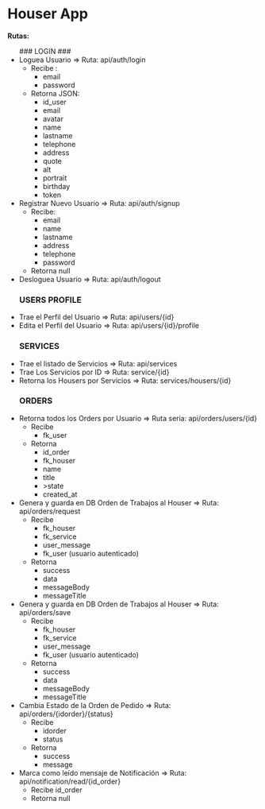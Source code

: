 <h1>Houser App</h1>

<p><b>Rutas:</b></p>

<ul>
### LOGIN ###
<li>Loguea Usuario => Ruta: api/auth/login
    <ul>
        <li>Recibe :
            <ul>
                <li>email</li>
                <li>password</li>
            </ul>        
        </li>
        <li>
            Retorna JSON:
            <ul>
                <li>id_user</li>
                <li>email</li>
                <li>avatar</li>
                <li>name</li>
                <li>lastname</li>
                <li>telephone</li>
                <li>address</li>
                <li>quote</li>
                <li>alt</li>
                <li>portrait</li>
                <li>birthday</li>
                <li>token</li>
            </ul>
        </li>
    </ul>
</li>
<li>Registrar Nuevo Usuario => Ruta: api/auth/signup
    <ul>
        <li>Recibe:
            <ul>
                <li>email</li>
                <li>name</li>
                <li>lastname</li>
                <li>address</li>
                <li>telephone</li>
                <li>password</li>
            </ul>
        </li>
        <li>Retorna null</li>
    </ul>
</li>

<li>Desloguea Usuario => Ruta: api/auth/logout</li>

### USERS PROFILE ###
<li>Trae el Perfil del Usuario => Ruta: api/users/{id}</li>

<li>Edita el Perfil del Usuario => Ruta: api/users/{id}/profile</li>

### SERVICES ###
<li>Trae el listado de Servicios => Ruta: api/services</li>

<li>Trae Los Servicios por ID => Ruta: service/{id}</li>

<li>Retorna los Housers por Servicios => Ruta: services/housers/{id}</li>

### ORDERS ###

<li>Retorna todos los Orders por Usuario => Ruta seria: api/orders/users/{id}
    <ul>
        <li>Recibe
            <ul>
                <li>fk_user</li>
            </ul>
        </li>
        <li>Retorna
            <ul>
                <li>id_order</li>
                <li>fk_houser</li>
                <li>name</li>
                <li>title</li>
                <li>>state</li>
                <li>created_at</li>
            </ul>
        </li>
    </ul>
</li>

<li>Genera y guarda en DB Orden de Trabajos al Houser => Ruta: api/orders/request
    <ul>
        <li>Recibe
            <ul>
                <li>fk_houser</li>
                <li>fk_service</li>
                <li>user_message</li>
                <li>fk_user (usuario autenticado)</li>
            </ul>
        </li>
        <li>Retorna
            <ul>
                <li>success</li>
                <li>data</li>
                <li>messageBody</li>
                <li>messageTitle</li>
            </ul>
        </li>
    </ul>
</li>

<li>Genera y guarda en DB Orden de Trabajos al Houser => Ruta: api/orders/save
    <ul>
        <li>Recibe
            <ul>
                <li>fk_houser</li>
                <li>fk_service</li>
                <li>user_message</li>
                <li>fk_user (usuario autenticado)</li>
            </ul>
        </li>
        <li>Retorna
            <ul>
                <li>success</li>
                <li>data</li>
                <li>messageBody</li>
                <li>messageTitle</li>
            </ul>
        </li>
    </ul>
</li> 

<li>Cambia Estado de la Orden de Pedido => Ruta: api/orders/{idorder}/{status}
    <ul>
        <li>Recibe
            <ul>
                <li>idorder</li>
                <li>status</li>
            </ul>
        </li>
    <li>Retorna
        <ul>
            <li>success</li>
            <li>message</li>
        </ul>
    </li>
    </ul>
</li>

<li>Marca como leído mensaje de Notificación => Ruta: api/notification/read/{id_order}
    <ul>
        <li>Recibe id_order</li>
        <li>Retorna null</li>
    </ul>
</li>

</ul>

